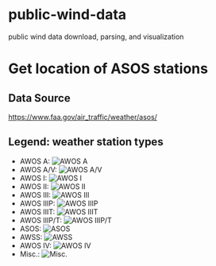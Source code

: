 # public-wind-data
public wind data download, parsing, and visualization



# Get location of ASOS stations 

## Data Source
https://www.faa.gov/air_traffic/weather/asos/


## Legend: weather station types
<ul class="legend">
	<li>AWOS A: <img src="https://www.faa.gov/images/applications/maps/mm_20_light_blue.png" alt="AWOS A"></li>
	<li>AWOS A/V: <img src="https://www.faa.gov/images/applications/maps/mm_20_pink.png" alt="AWOS A/V"></li>
	<li>AWOS I: <img src="https://www.faa.gov/images/applications/maps/mm_20_orange.png" alt="AWOS I"></li>
	<li>AWOS II: <img src="https://www.faa.gov/images/applications/maps/mm_20_brown.png" alt="AWOS II"></li>
	<li>AWOS III: <img src="https://www.faa.gov/images/applications/maps/mm_20_blue.png" alt="AWOS III"></li>
	<li>AWOS IIIP: <img src="https://www.faa.gov/images/applications/maps/mm_20_green.png" alt="AWOS IIIP"></li>
	<li>AWOS IIIT: <img src="https://www.faa.gov/images/applications/maps/mm_20_yellow.png" alt="AWOS IIIT">
	<li>AWOS IIIP/T: <img src="https://www.faa.gov/images/applications/maps/mm_20_red.png" alt="AWOS IIIP/T"></li>
	<li>ASOS: <img src="https://www.faa.gov/images/applications/maps/mm_20_gray.png" alt="ASOS"></li>
	<li>AWSS: <img src="https://www.faa.gov/images/applications/maps/mm_20_dark_purple.png" alt="AWSS"></li>
	<li>AWOS IV: <img src="https://www.faa.gov/images/applications/maps/mm_20_black.png" alt="AWOS IV"></li>
	<li>Misc.: <img src="https://www.faa.gov/images/applications/maps/mm_20_white.png" alt="Misc."></li>
</ul>
